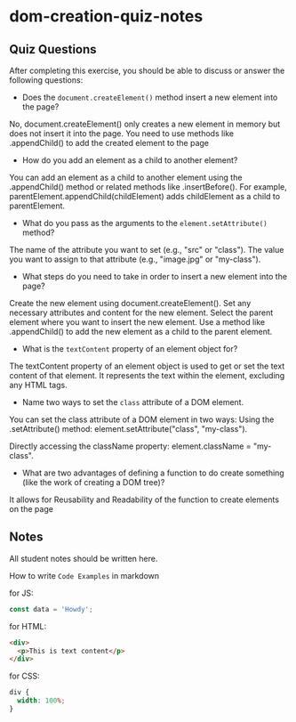 # dom-creation-quiz-notes

## Quiz Questions

After completing this exercise, you should be able to discuss or answer the following questions:

- Does the `document.createElement()` method insert a new element into the page?

No, document.createElement() only creates a new element in memory but does not insert it into the page. You need to use methods like .appendChild() to add the created element to the page

- How do you add an element as a child to another element?

You can add an element as a child to another element using the .appendChild() method or related methods like .insertBefore(). For example, parentElement.appendChild(childElement) adds childElement as a child to parentElement.

- What do you pass as the arguments to the `element.setAttribute()` method?

The name of the attribute you want to set (e.g., "src" or "class").
The value you want to assign to that attribute (e.g., "image.jpg" or "my-class").

- What steps do you need to take in order to insert a new element into the page?

Create the new element using document.createElement().
Set any necessary attributes and content for the new element.
Select the parent element where you want to insert the new element.
Use a method like .appendChild() to add the new element as a child to the parent element.

- What is the `textContent` property of an element object for?

The textContent property of an element object is used to get or set the text content of that element. It represents the text within the element, excluding any HTML tags.

- Name two ways to set the `class` attribute of a DOM element.

You can set the class attribute of a DOM element in two ways:
Using the .setAttribute() method: element.setAttribute("class", "my-class").

Directly accessing the className property: element.className = "my-class".

- What are two advantages of defining a function to do create something (like the work of creating a DOM tree)?

It allows for Reusability and Readability of the function to create elements on the page

## Notes

All student notes should be written here.

How to write `Code Examples` in markdown

for JS:

```javascript
const data = 'Howdy';
```

for HTML:

```html
<div>
  <p>This is text content</p>
</div>
```

for CSS:

```css
div {
  width: 100%;
}
```
